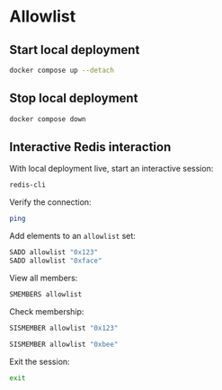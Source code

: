<!--
cspell:word sadd
cspell:word sismember
cspell:word smembers
-->

# Allowlist

## Start local deployment

```sh
docker compose up --detach
```

## Stop local deployment

```sh
docker compose down
```

## Interactive Redis interaction

With local deployment live, start an interactive session:

```sh
redis-cli
```

Verify the connection:

```sh
ping
```

Add elements to an `allowlist` set:

```sh
SADD allowlist "0x123"
SADD allowlist "0xface"
```

View all members:

```sh
SMEMBERS allowlist
```

Check membership:

```sh
SISMEMBER allowlist "0x123"
```

```sh
SISMEMBER allowlist "0xbee"
```

Exit the session:

```sh
exit
```
